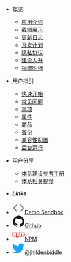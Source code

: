 - 概览

  - [应用介绍](README.md)
  - [截图展示](md/introduction/screenshots.md)
  - [更新日志](md/introduction/release_log.md)
  - [开发计划](md/introduction/development_plan.md)
  - [隐私协议](md/introduction/privacy-trems.md)
  - [建设人升](md/introduction/support_us.md)
  - [捐赠明细](md/introduction/donation.md)

- 用户指引

  - [快速开始](md/guide/hello_lifeup.md)
  - [常见问题](md/guide/faq.md)
  - [事项](md/guide/tasks.md)
  - [属性](md/guide/attributes.md)
  - [商品](md/guide/shop_item.md)
  - [备份](md/guide/backup.md)
  - [兼容性配置](md/guide/compatibility.md)
  - [后台运行](md/guide/background_running.md)

- 用户分享

  - [体系建设参考手册](guide/user/system_01.md)
  - [体系相关视频](guide/user/system_02.md)


<!-- - ***主题***
- [明亮]()
- [黑暗]() -->


- ***Links***

<!-- - [------]() -->
- [![Code](assets/img/code.svg)Demo Sandbox](https://codesandbox.io/s/xv36w4695o)
- [![Github](assets/img/github.svg)Github](https://github.com/jhildenbiddle/docsify-themeable)
- [![NPM](assets/img/npm.svg)NPM](https://www.npmjs.com/package/docsify-themeable)
- [![Twitter](assets/img/twitter.svg)@jhildenbiddle](http://twitter.com/jhildenbiddle)
